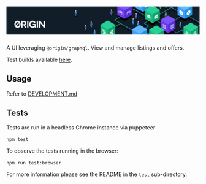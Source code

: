 # ![Origin Protocol](data/origin-header.png)

A UI leveraging `@origin/graphql`. View and manage listings and offers.

Test builds available [here](https://originprotocol.github.io/test-builds/).

## Usage

Refer to
[DEVELOPMENT.md](https://github.com/OriginProtocol/origin/blob/master/DEVELOPMENT.md)

## Tests

Tests are run in a headless Chrome instance via puppeteer

    npm test

To observe the tests running in the browser:

    npm run test:browser

For more information please see the README in the `test` sub-directory.
